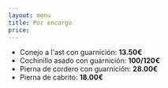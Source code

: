 ```yaml
---
layout: menu
title: Por encargo
price: 
---
```


* Conejo a l'ast con guarnición: **13.50€**
* Cochinillo asado con guarnición: **100/120€**
* Pierna de cordero con guarnición: **28.00€**
* Pierna de cabrito: **18.00€**